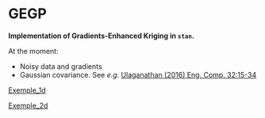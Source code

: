 # GEGP

__Implementation of Gradients-Enhanced Kriging in `stan`.__

At the moment:
* Noisy data and gradients    
* Gaussian covariance. See _e.g._ [Ulaganathan (2016) Eng. Comp. 32:15-34](https://doi.org/10.1007%2Fs00366-015-0397-y)

[Exemple_1d](http://htmlpreview.github.io/?https://github.com/ppernot/GEGP/blob/master/TestGEGP.html)

[Exemple_2d](http://htmlpreview.github.io/?https://github.com/ppernot/GEGP/blob/master/TestGEGP2D.html)
